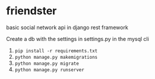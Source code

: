 # friendster
basic social network api in django rest framework

Create a db with the settings in settings.py in the mysql cli
1. `pip install -r requirements.txt`
2. `python manage.py makemigrations`
3. `python manage.py migrate`
4. `python manage.py runserver`
